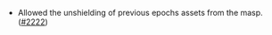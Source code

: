 - Allowed the unshielding of previous epochs assets from the masp.
  ([\#2222](https://github.com/anoma/namada/pull/2222))